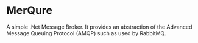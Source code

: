 # MerQure
 A simple .Net Message Broker. It provides an abstraction of the Advanced Message Queuing Protocol (AMQP) such as used by RabbitMQ.
